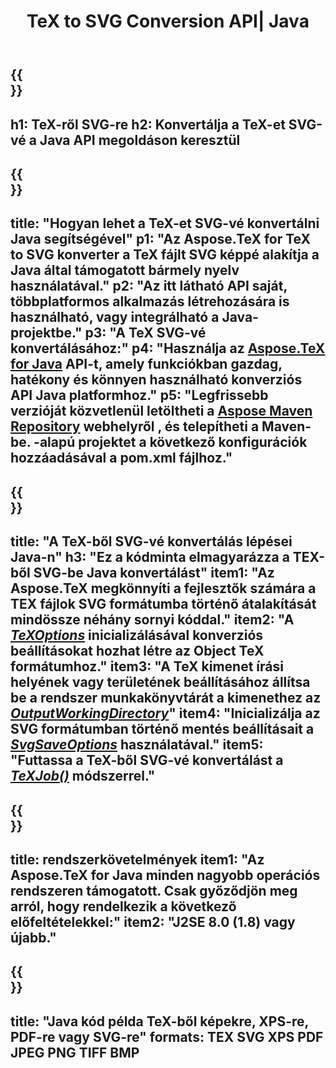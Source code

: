 ﻿---
translation: true
template: /_templates/_conversion-child-java.md
title: TeX to SVG Conversion API| Java
description: TeX-SVG konvertálási funkció. Integrálja ezt a helyszíni Java-könyvtárat a projektjébe, vagy használjon többplatformos alkalmazásokat a TeX SVG-vé alakításához.
keywords: tex to svg api java, tex2svg integrál
url: /java/conversion/tex-to-svg/
family: tex
platformtag: java
feature: conversion
informat: TEX
outformat: SVG
otherformats: BMP PNG JPEG TIFF PDF XPS
---

{{<section banner>}}
---
h1: TeX-ről SVG-re
h2: Konvertálja a TeX-et SVG-vé a Java API megoldáson keresztül
---

{{<section overview>}}
---
title: "Hogyan lehet a TeX-et SVG-vé konvertálni Java segítségével"
p1: "Az Aspose.TeX for TeX to SVG konverter a TeX fájlt SVG képpé alakítja a Java által támogatott bármely nyelv használatával."
p2: "Az itt látható API saját, többplatformos alkalmazás létrehozására is használható, vagy integrálható a Java-projektbe."
p3: "A TeX SVG-vé konvertálásához:"
p4: "Használja az [Aspose.TeX for Java](https://products.aspose.com/tex/java) API-t, amely funkciókban gazdag, hatékony és könnyen használható konverziós API Java platformhoz."
p5: "Legfrissebb verzióját közvetlenül letöltheti a [Aspose Maven Repository](https://repository.aspose.com/tex/) webhelyről , és telepítheti a Maven-be. -alapú projektet a következő konfigurációk hozzáadásával a pom.xml fájlhoz."
---

{{<section feature1>}}
---
title: "A TeX-ből SVG-vé konvertálás lépései Java-n"
h3: "Ez a kódminta elmagyarázza a TEX-ből SVG-be Java konvertálást"
item1: "Az Aspose.TeX megkönnyíti a fejlesztők számára a TEX fájlok SVG formátumba történő átalakítását mindössze néhány sornyi kóddal."
item2: "A [*TeXOptions*](https://reference.aspose.com/tex/java/com.aspose.tex/TeXOptions) inicializálásával konverziós beállításokat hozhat létre az Object TeX formátumhoz."
item3: "A TeX kimenet írási helyének vagy területének beállításához állítsa be a rendszer munkakönyvtárát a kimenethez az [*OutputWorkingDirectory*](https://reference.aspose.com/tex/java/com.aspose.tex/TeXOptions#setOutputWorkingDirectory-com.aspose.tex.IOutputWorkingDirectory-)"
item4: "Inicializálja az SVG formátumban történő mentés beállításait a [*SvgSaveOptions*](https://reference.aspose.com/tex/java/com.aspose.tex.rendering/SvgSaveOptions) használatával."
item5: "Futtassa a TeX-ből SVG-vé konvertálást a [*TeXJob()*](https://reference.aspose.com/tex/java/com.aspose.tex/TeXJob) módszerrel."
---

{{<section feature2>}}
---
title: rendszerkövetelmények
item1: "Az Aspose.TeX for Java minden nagyobb operációs rendszeren támogatott. Csak győződjön meg arról, hogy rendelkezik a következő előfeltételekkel:"
item2: "J2SE 8.0 (1.8) vagy újabb."
---

{{<section widget>}}
---
title: "Java kód példa TeX-ből képekre, XPS-re, PDF-re vagy SVG-re"
formats: TEX SVG XPS PDF JPEG PNG TIFF BMP
---
